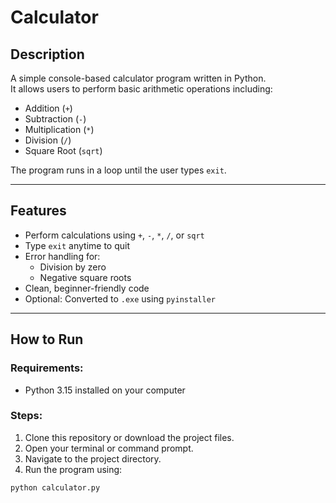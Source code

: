 # Calculator

## Description
A simple console-based calculator program written in Python.  
It allows users to perform basic arithmetic operations including:
- Addition (`+`)
- Subtraction (`-`)
- Multiplication (`*`)
- Division (`/`)
- Square Root (`sqrt`)

The program runs in a loop until the user types `exit`.

---

## Features
- Perform calculations using `+`, `-`, `*`, `/`, or `sqrt`
- Type `exit` anytime to quit
- Error handling for:
  - Division by zero
  - Negative square roots
- Clean, beginner-friendly code
- Optional: Converted to `.exe` using `pyinstaller`

---

## How to Run

### Requirements:
- Python 3.15 installed on your computer

### Steps:
1. Clone this repository or download the project files.
2. Open your terminal or command prompt.
3. Navigate to the project directory.
4. Run the program using:

```bash
python calculator.py
